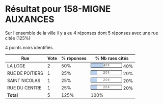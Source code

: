 # Résultat pour 158-MIGNE AUXANCES

Sur l'ensemble de la ville il y a eu 4 réponses dont 5 réponses avec une rue citée (125%)

4 points noirs identifiés

| Rue | Vote | % réponses | % Nb rues cités|
|-----|------|------------|----------------|
| LA LOGE | 2 | 50% | <img src="../../img/bar_40.gif" />&nbsp;40%|
| RUE DE POITIERS | 1 | 25% | <img src="../../img/bar_20.gif" />&nbsp;20%|
| SAINT NICOLAS | 1 | 25% | <img src="../../img/bar_20.gif" />&nbsp;20%|
| RUE DU CENTRE | 1 | 25% | <img src="../../img/bar_20.gif" />&nbsp;20%|
| **Total** | 5 | 125% | 100%|
